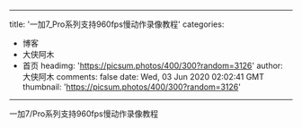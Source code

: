 
---
title: '一加7_Pro系列支持960fps慢动作录像教程'
categories: 
 - 博客
 - 大侠阿木
 - 首页
headimg: 'https://picsum.photos/400/300?random=3126'
author: 大侠阿木
comments: false
date: Wed, 03 Jun 2020 02:02:41 GMT
thumbnail: 'https://picsum.photos/400/300?random=3126'
---

<div>   
一加7/Pro系列支持960fps慢动作录像教程  
</div>
            